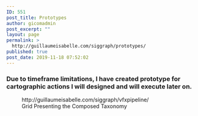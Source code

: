 ```yaml
---
ID: 551
post_title: Prototypes
author: gicomadmin
post_excerpt: ""
layout: page
permalink: >
  http://guillaumeisabelle.com/siggraph/prototypes/
published: true
post_date: 2019-11-18 07:52:02
---
```

<!-- wp:heading {"level":3} -->

### Due to timeframe limitations, I have created prototype for cartographic actions I will designed and will execute later on. 

<!-- /wp:heading -->

<!-- wp:core-embed/wordpress {"url":"http://guillaumeisabelle.com/siggraph/vfxpipeline/","type":"wp-embed","providerNameSlug":"corpuspace","className":""} --><figure class="wp-block-embed-wordpress wp-block-embed is-type-wp-embed is-provider-corpuspace">

<div class="wp-block-embed__wrapper">
  http://guillaumeisabelle.com/siggraph/vfxpipeline/
</div><figcaption>Grid Presenting the Composed Taxonomy</figcaption></figure> 

<!-- /wp:core-embed/wordpress -->
